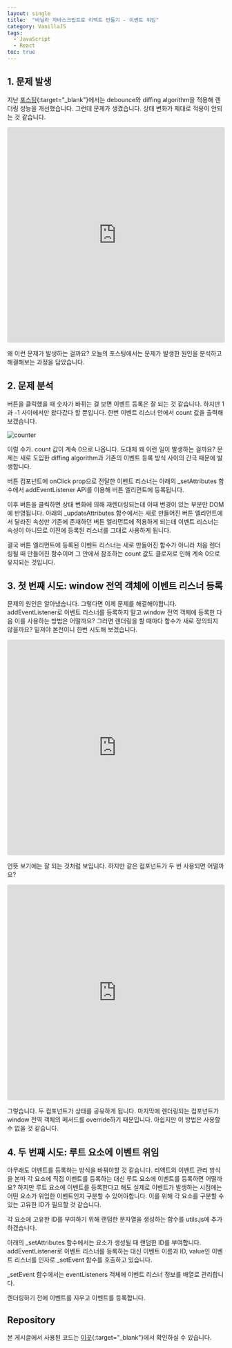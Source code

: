```yaml
---
layout: single
title:  "바닐라 자바스크립트로 리액트 만들기 - 이벤트 위임"
category: VanillaJS
tags:
  - JavaScript
  - React
toc: true
---
```


## 1. 문제 발생

지난 [포스팅](https://gyeongsu1997.github.io/vanillajs/diffing-algorithm/){:target="_blank"}에서는 debounce와 diffing algorithm을 적용해 렌더링 성능을 개선했습니다. 그런데 문제가 생겼습니다. 상태 변화가 제대로 적용이 안되는 것 같습니다.

<iframe src="https://codesandbox.io/embed/7tdldc?view=preview&hidenavigation=1"
     style="width:100%; height: 500px; border:0; border-radius: 4px; overflow:hidden;"
     title="03-diffing-algorithm"
     allow="accelerometer; ambient-light-sensor; camera; encrypted-media; geolocation; gyroscope; hid; microphone; midi; payment; usb; vr; xr-spatial-tracking"
     sandbox="allow-forms allow-modals allow-popups allow-presentation allow-same-origin allow-scripts"
></iframe>

왜 이런 문제가 발생하는 걸까요? 오늘의 포스팅에서는 문제가 발생한 원인을 분석하고 해결해보는 과정을 담았습니다.

## 2. 문제 분석

버튼을 클릭했을 때 숫자가 바뀌는 걸 보면 이벤트 등록은 잘 되는 것 같습니다. 하지만 1과 -1 사이에서만 왔다갔다 할 뿐입니다. 한번 이벤트 리스너 안에서 count 값을 출력해보겠습니다.

<script src="https://gist.github.com/Gyeongsu1997/d6f4e4b88ae7231ef8b4cf55bb54b668.js?file=Counter.js"></script>

![counter]({{site.url}}/images/2024-12-11-event-delegation/counter.gif)

이럴 수가. count 값이 계속 0으로 나옵니다. 도대체 왜 이런 일이 발생하는 걸까요? 문제는 새로 도입한 diffing algorithm과 기존의 이벤트 등록 방식 사이의 간극 때문에 발생합니다.

버튼 컴포넌트에 onClick prop으로 전달한 이벤트 리스너는 아래의 _setAttributes 함수에서 addEventListener API를 이용해 버튼 엘리먼트에 등록됩니다.

<script src="https://gist.github.com/Gyeongsu1997/d6f4e4b88ae7231ef8b4cf55bb54b668.js?file=setAttributes.js"></script>

이후 버튼을 클릭하면 상태 변화에 의해 재렌더링되는데 이때 변경이 있는 부분만 DOM에 반영됩니다. 아래의 _updateAttributes 함수에서는 새로 만들어진 버튼 엘리먼트에서 달라진 속성만 기존에 존재하던 버튼 엘리먼트에 적용하게 되는데 이벤트 리스너는 속성이 아니므로 이전에 등록된 리스너를 그대로 사용하게 됩니다.

<script src="https://gist.github.com/Gyeongsu1997/d6f4e4b88ae7231ef8b4cf55bb54b668.js?file=updateAttributes.js"></script>

결국 버튼 엘리먼트에 등록된 이벤트 리스너는 새로 만들어진 함수가 아니라 처음 렌더링될 때 만들어진 함수이며 그 안에서 참조하는 count 값도 클로저로 인해 계속 0으로 유지되는 것입니다.

## 3. 첫 번째 시도: window 전역 객체에 이벤트 리스너 등록

문제의 원인은 알아냈습니다. 그렇다면 이제 문제를 해결해야합니다. addEventListener로 이벤트 리스너를 등록하지 말고 window 전역 객체에 등록한 다음 이를 사용하는 방법은 어떨까요? 그러면 렌더링을 할 때마다 함수가 새로 정의되지 않을까요? 밑져야 본전이니 한번 시도해 보겠습니다.

<script src="https://gist.github.com/Gyeongsu1997/d6f4e4b88ae7231ef8b4cf55bb54b668.js?file=event-listener-in-window.js"></script>

<iframe src="https://codesandbox.io/embed/w2sk7m?view=preview&hidenavigation=1"
     style="width:100%; height: 500px; border:0; border-radius: 4px; overflow:hidden;"
     title="04-event-delegation/02-event-listener-in-window"
     allow="accelerometer; ambient-light-sensor; camera; encrypted-media; geolocation; gyroscope; hid; microphone; midi; payment; usb; vr; xr-spatial-tracking"
     sandbox="allow-forms allow-modals allow-popups allow-presentation allow-same-origin allow-scripts"
></iframe>

언뜻 보기에는 잘 되는 것처럼 보입니다. 하지만 같은 컴포넌트가 두 번 사용되면 어떨까요?

<script src="https://gist.github.com/Gyeongsu1997/d6f4e4b88ae7231ef8b4cf55bb54b668.js?file=double-counter.js"></script>

<iframe src="https://codesandbox.io/embed/4prfsh?view=preview&hidenavigation=1"
     style="width:100%; height: 500px; border:0; border-radius: 4px; overflow:hidden;"
     title="04-event-delegation/03-double-counter"
     allow="accelerometer; ambient-light-sensor; camera; encrypted-media; geolocation; gyroscope; hid; microphone; midi; payment; usb; vr; xr-spatial-tracking"
     sandbox="allow-forms allow-modals allow-popups allow-presentation allow-same-origin allow-scripts"
></iframe>

그렇습니다. 두 컴포넌트가 상태를 공유하게 됩니다. 마지막에 렌더링되는 컴포넌트가 window 전역 객체의 메서드를 override하기 때문입니다. 아쉽지만 이 방법은 사용할 수 없을 것 같습니다.

## 4. 두 번째 시도: 루트 요소에 이벤트 위임

아무래도 이벤트를 등록하는 방식을 바꿔야할 것 같습니다. 리액트의 이벤트 관리 방식을 본따 각 요소에 직접 이벤트를 등록하는 대신 루트 요소에 이벤트를 등록하면 어떨까요? 하지만 루트 요소에 이벤트를 등록한다고 해도 실제로 이벤트가 발생하는 시점에는 어떤 요소가 위임한 이벤트인지 구분할 수 있어야합니다. 이를 위해 각 요소를 구분할 수 있는 고유한 ID가 필요할 것 같습니다.

각 요소에 고유한 ID를 부여하기 위해 랜덤한 문자열을 생성하는 함수를 utils.js에 추가하겠습니다.

<script src="https://gist.github.com/Gyeongsu1997/d6f4e4b88ae7231ef8b4cf55bb54b668.js?file=utils.js"></script>

아래의 _setAttributes 함수에서는 요소가 생성될 때 랜덤한 ID를 부여합니다. addEventListener로 이벤트 리스너를 등록하는 대신 이벤트 이름과 ID, value인 이벤트 리스너를 인자로 _setEvent 함수를 호출하고 있습니다.

<script src="https://gist.github.com/Gyeongsu1997/d6f4e4b88ae7231ef8b4cf55bb54b668.js?file=createElement.js"></script>

 _setEvent 함수에서는 eventListeners 객체에 이벤트 리스너 정보를 배열로 관리합니다.

<script src="https://gist.github.com/Gyeongsu1997/d6f4e4b88ae7231ef8b4cf55bb54b668.js?file=setEvent.js"></script>

렌더링하기 전에 이벤트를 지우고 이벤트를 등록합니다.

<script src="https://gist.github.com/Gyeongsu1997/d6f4e4b88ae7231ef8b4cf55bb54b668.js?file=render.js"></script>

<script src="https://gist.github.com/Gyeongsu1997/d6f4e4b88ae7231ef8b4cf55bb54b668.js?file=updateAttributes2.js"></script>

## Repository

본 게시글에서 사용된 코드는 [이곳](https://github.com/Gyeongsu1997/create-react-with-vanilla-js/tree/main/04-usestate){:target="_blank"}에서 확인하실 수 있습니다.